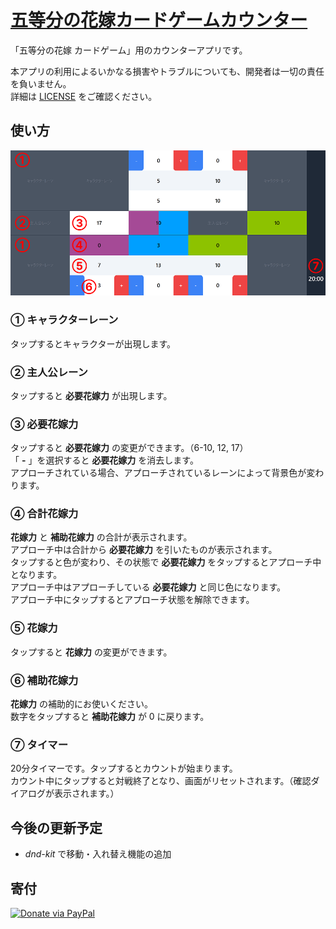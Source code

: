 # [五等分の花嫁カードゲームカウンター](https://gh-nagata.github.io/5hanayome-cardgame-counter/)

「五等分の花嫁 カードゲーム」用のカウンターアプリです。

本アプリの利用によるいかなる損害やトラブルについても、開発者は一切の責任を負いません。  
詳細は [LICENSE](./LICENSE) をご確認ください。

## 使い方

![画面説明の画像](assets/images/howto.png)

### ① キャラクターレーン
タップするとキャラクターが出現します。

### ② 主人公レーン
タップすると **必要花嫁力** が出現します。

### ③ 必要花嫁力
タップすると **必要花嫁力** の変更ができます。（6-10, 12, 17）  
「 **-** 」を選択すると **必要花嫁力** を消去します。  
アプローチされている場合、アプローチされているレーンによって背景色が変わります。

### ④ 合計花嫁力
**花嫁力** と **補助花嫁力** の合計が表示されます。  
アプローチ中は合計から **必要花嫁力** を引いたものが表示されます。  
タップすると色が変わり、その状態で **必要花嫁力** をタップするとアプローチ中となります。  
アプローチ中はアプローチしている **必要花嫁力** と同じ色になります。  
アプローチ中にタップするとアプローチ状態を解除できます。

### ⑤ 花嫁力
タップすると **花嫁力** の変更ができます。

### ⑥ 補助花嫁力
**花嫁力** の補助的にお使いください。  
数字をタップすると **補助花嫁力** が 0 に戻ります。

### ⑦ タイマー
20分タイマーです。タップするとカウントが始まります。  
カウント中にタップすると対戦終了となり、画面がリセットされます。（確認ダイアログが表示されます。）

## 今後の更新予定

- *dnd-kit* で移動・入れ替え機能の追加

## 寄付

[![Donate via PayPal](https://www.paypalobjects.com/digitalassets/c/website/marketing/apac/jp/developer/BN-paypal-logo320_145.png)](https://www.paypal.com/paypalme/paypalnagata)
